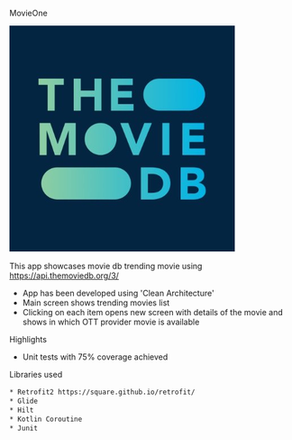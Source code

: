 MovieOne

![Alt text](/moviedb.jpeg?raw=true "")

This app showcases movie db trending movie using https://api.themoviedb.org/3/

  * App has been developed using 'Clean Architecture'
  * Main screen shows trending movies list
  * Clicking on each item opens new screen with details of the movie and shows in which OTT provider movie is available

Highlights
  * Unit tests with 75% coverage achieved

Libraries used
                                   
    * Retrofit2 https://square.github.io/retrofit/
    * Glide 
    * Hilt
    * Kotlin Coroutine
    * Junit

